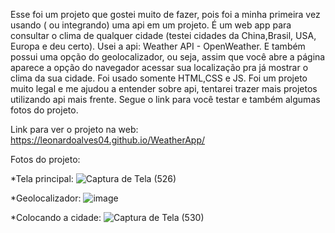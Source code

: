 Esse foi um projeto que gostei muito de fazer, pois foi a minha primeira vez usando ( ou integrando) uma api em um projeto. É um web app para consultar o clima de qualquer cidade (testei cidades da China,Brasil, USA, Europa e deu certo). Usei a api: Weather API - OpenWeather. E também possui uma opção do geolocalizador, ou seja, assim que você abre a página aparece a opção do navegador acessar sua localização pra já mostrar o clima da sua cidade. Foi usado somente HTML,CSS e JS. Foi um projeto muito legal e me ajudou a entender sobre api, tentarei trazer mais projetos utilizando api mais frente. Segue o link para você testar e também algumas fotos do projeto.

Link para ver o projeto na web: https://leonardoalves04.github.io/WeatherApp/

Fotos do projeto: 

*Tela principal:
![Captura de Tela (526)](https://user-images.githubusercontent.com/69488943/190213258-c00311f7-9dbf-43f1-8982-ef1aa83e3726.png)

*Geolocalizador:
![image](https://user-images.githubusercontent.com/69488943/190212992-1ce61b33-c09b-4fd4-8562-0a5b60eadf96.png)

*Colocando a cidade:
![Captura de Tela (530)](https://user-images.githubusercontent.com/69488943/190214402-88636141-2058-4468-a16d-52b518d4227c.png)
